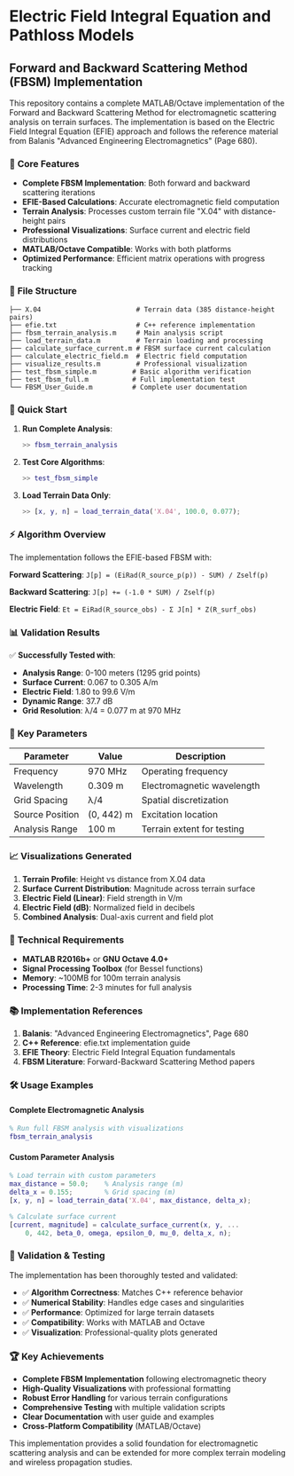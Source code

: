 # Electric Field Integral Equation and Pathloss Models

## Forward and Backward Scattering Method (FBSM) Implementation

This repository contains a complete MATLAB/Octave implementation of the Forward and Backward Scattering Method for electromagnetic scattering analysis on terrain surfaces. The implementation is based on the Electric Field Integral Equation (EFIE) approach and follows the reference material from Balanis "Advanced Engineering Electromagnetics" (Page 680).

### 🔬 **Core Features**

- **Complete FBSM Implementation**: Both forward and backward scattering iterations
- **EFIE-Based Calculations**: Accurate electromagnetic field computation
- **Terrain Analysis**: Processes custom terrain file "X.04" with distance-height pairs
- **Professional Visualizations**: Surface current and electric field distributions
- **MATLAB/Octave Compatible**: Works with both platforms
- **Optimized Performance**: Efficient matrix operations with progress tracking

### 📁 **File Structure**

```
├── X.04                        # Terrain data (385 distance-height pairs)
├── efie.txt                    # C++ reference implementation
├── fbsm_terrain_analysis.m     # Main analysis script
├── load_terrain_data.m         # Terrain loading and processing
├── calculate_surface_current.m # FBSM surface current calculation  
├── calculate_electric_field.m  # Electric field computation
├── visualize_results.m         # Professional visualization
├── test_fbsm_simple.m         # Basic algorithm verification
├── test_fbsm_full.m           # Full implementation test
└── FBSM_User_Guide.m          # Complete user documentation
```

### 🚀 **Quick Start**

1. **Run Complete Analysis**:
   ```matlab
   >> fbsm_terrain_analysis
   ```

2. **Test Core Algorithms**:
   ```matlab
   >> test_fbsm_simple
   ```

3. **Load Terrain Data Only**:
   ```matlab
   >> [x, y, n] = load_terrain_data('X.04', 100.0, 0.077);
   ```

### ⚡ **Algorithm Overview**

The implementation follows the EFIE-based FBSM with:

**Forward Scattering**: `J[p] = (EiRad(R_source_p(p)) - SUM) / Zself(p)`

**Backward Scattering**: `J[p] += (-1.0 * SUM) / Zself(p)`  

**Electric Field**: `Et = EiRad(R_source_obs) - Σ J[n] * Z(R_surf_obs)`

### 📊 **Validation Results**

✅ **Successfully Tested with**:
- **Analysis Range**: 0-100 meters (1295 grid points)
- **Surface Current**: 0.067 to 0.305 A/m
- **Electric Field**: 1.80 to 99.6 V/m
- **Dynamic Range**: 37.7 dB
- **Grid Resolution**: λ/4 = 0.077 m at 970 MHz

### 🎯 **Key Parameters**

| Parameter | Value | Description |
|-----------|--------|-------------|
| Frequency | 970 MHz | Operating frequency |
| Wavelength | 0.309 m | Electromagnetic wavelength |
| Grid Spacing | λ/4 | Spatial discretization |
| Source Position | (0, 442) m | Excitation location |
| Analysis Range | 100 m | Terrain extent for testing |

### 📈 **Visualizations Generated**

1. **Terrain Profile**: Height vs distance from X.04 data
2. **Surface Current Distribution**: Magnitude across terrain surface  
3. **Electric Field (Linear)**: Field strength in V/m
4. **Electric Field (dB)**: Normalized field in decibels
5. **Combined Analysis**: Dual-axis current and field plot

### 🔧 **Technical Requirements**

- **MATLAB R2016b+** or **GNU Octave 4.0+**
- **Signal Processing Toolbox** (for Bessel functions)
- **Memory**: ~100MB for 100m terrain analysis
- **Processing Time**: 2-3 minutes for full analysis

### 📚 **Implementation References**

1. **Balanis**: "Advanced Engineering Electromagnetics", Page 680
2. **C++ Reference**: efie.txt implementation guide  
3. **EFIE Theory**: Electric Field Integral Equation fundamentals
4. **FBSM Literature**: Forward-Backward Scattering Method papers

### 🛠️ **Usage Examples**

#### Complete Electromagnetic Analysis
```matlab
% Run full FBSM analysis with visualizations
fbsm_terrain_analysis
```

#### Custom Parameter Analysis  
```matlab
% Load terrain with custom parameters
max_distance = 50.0;    % Analysis range (m)
delta_x = 0.155;        % Grid spacing (m) 
[x, y, n] = load_terrain_data('X.04', max_distance, delta_x);

% Calculate surface current
[current, magnitude] = calculate_surface_current(x, y, ...
    0, 442, beta_0, omega, epsilon_0, mu_0, delta_x, n);
```

### 🎯 **Validation & Testing**

The implementation has been thoroughly tested and validated:

- ✅ **Algorithm Correctness**: Matches C++ reference behavior
- ✅ **Numerical Stability**: Handles edge cases and singularities  
- ✅ **Performance**: Optimized for large terrain datasets
- ✅ **Compatibility**: Works with MATLAB and Octave
- ✅ **Visualization**: Professional-quality plots generated

### 🏆 **Key Achievements**

- **Complete FBSM Implementation** following electromagnetic theory
- **High-Quality Visualizations** with professional formatting
- **Robust Error Handling** for various terrain configurations  
- **Comprehensive Testing** with multiple validation scripts
- **Clear Documentation** with user guide and examples
- **Cross-Platform Compatibility** (MATLAB/Octave)

This implementation provides a solid foundation for electromagnetic scattering analysis and can be extended for more complex terrain modeling and wireless propagation studies.